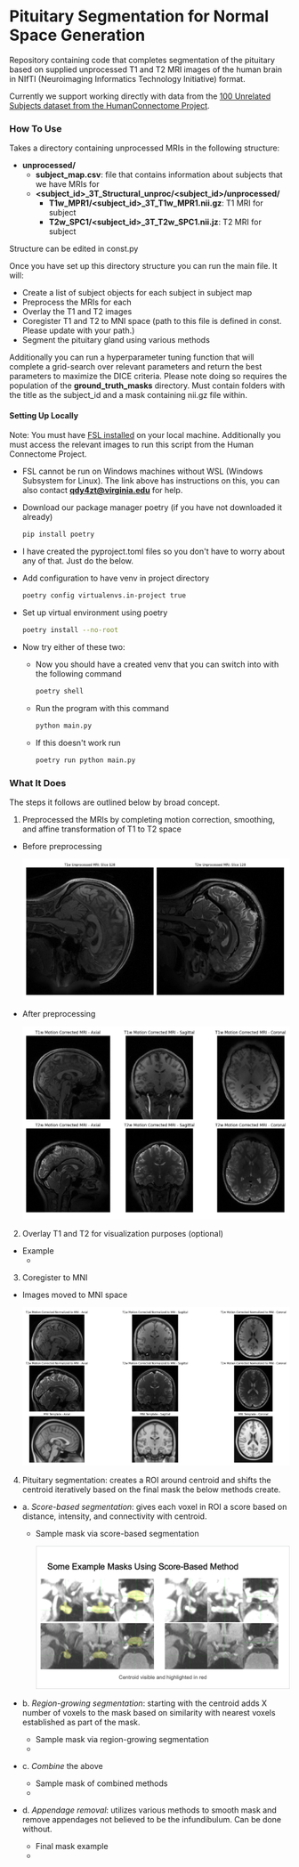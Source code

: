 # Pituitary Segmentation for Normal Space Generation

Repository containing code that completes segmentation of the pituitary based on supplied unprocessed T1 and T2 MRI images of the human brain in NIfTI (Neuroimaging Informatics Technology Initiative) format.

Currently we support working directly with data from the [100 Unrelated Subjects dataset from the HumanConnectome Project](https://db.humanconnectome.org/app/template/SubjectDashboard.vm?subjectGroupName=100%20Unrelated%20Subjects).

### How To Use

Takes a directory containing unprocessed MRIs in the following structure:

- **unprocessed/**
  - **subject_map.csv**: file that contains information about subjects that we have MRIs for
  - **<subject_id>\_3T_Structural_unproc/<subject_id>/unprocessed/**
    - **T1w_MPR1/<subject_id>\_3T_T1w_MPR1.nii.gz**: T1 MRI for subject
    - **T2w_SPC1/<subject_id>\_3T_T2w_SPC1.nii.jz**: T2 MRI for subject

Structure can be edited in const.py

Once you have set up this directory structure you can run the main file. It will:

- Create a list of subject objects for each subject in subject map
- Preprocess the MRIs for each
- Overlay the T1 and T2 images
- Coregister T1 and T2 to MNI space (path to this file is defined in const. Please update with your path.)
- Segment the pituitary gland using various methods

Additionally you can run a hyperparameter tuning function that will complete a grid-search over relevant parameters and return the best parameters to maximize the DICE criteria. Please note doing so requires the population of the **ground_truth_masks** directory. Must contain folders with the title as the subject_id and a mask containing nii.gz file within.

#### Setting Up Locally

Note: You must have [FSL installed](https://fsl.fmrib.ox.ac.uk/fsl/docs/#/install/index) on your local machine. Additionally you must access the relevant images to run this script from the Human Connectome Project.

- FSL cannot be run on Windows machines without WSL (Windows Subsystem for Linux). The link above has instructions on this, you can also contact **qdy4zt@virginia.edu** for help.
- Download our package manager poetry (if you have not downloaded it already)
  ```bash
  pip install poetry
  ```
- I have created the pyproject.toml files so you don't have to worry about any of that. Just do the below.
- Add configuration to have venv in project directory

  ```bash
  poetry config virtualenvs.in-project true
  ```

- Set up virtual environment using poetry

  ```bash
  poetry install --no-root
  ```

- Now try either of these two:

  - Now you should have a created venv that you can switch into with the following command
    ```bash
    poetry shell
    ```
  - Run the program with this command

    ```bash
    python main.py
    ```

  - If this doesn't work run
    ```bash
    poetry run python main.py
    ```

### What It Does

The steps it follows are outlined below by broad concept.

1. Preprocessed the MRIs by completing motion correction, smoothing, and affine transformation of T1 to T2 space

- Before preprocessing

  ![Unprocessed MRIs](.images/unprocessed.png)

- After preprocessing

  ![Processed MRIs](.images/processed.png)

2. Overlay T1 and T2 for visualization purposes (optional)

- Example
  - <overlayed image>

3. Coregister to MNI

- Images moved to MNI space

  ![T1 and T2 MRIs in MNI Space](.images/MNI_space.png)

4. Pituitary segmentation: creates a ROI around centroid and shifts the centroid iteratively based on the final mask the below methods create.

- a. _Score-based segmentation_: gives each voxel in ROI a score based on distance, intensity, and connectivity with centroid.

  - Sample mask via score-based segmentation

    ![Score-based segmentation mask](.images/score_based_segmentation.png)

- b. _Region-growing segmentation_: starting with the centroid adds X number of voxels to the mask based on similarity with nearest voxels established as part of the mask.
  - Sample mask via region-growing segmentation
  - <mask>
- c. _Combine_ the above
  - Sample mask of combined methods
  - <mask>
- d. _Appendage removal_: utilizes various methods to smooth mask and remove appendages not believed to be the infundibulum. Can be done without.
  - Final mask example
  - <mask>
